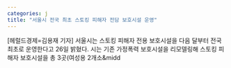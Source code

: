 ```yaml
---
categories: j
title: "서울시 전국 최초 스토킹 피해자 전담 보호시설 운영"
---
```

[헤럴드경제=김용재 기자] 서울시는 스토킹 피해자 전용 보호시설을 다음 달부터 전국 최초로 운영한다고 26일 밝혔다. 시는 기존 가정폭력 보호시설을 리모델링해 스토킹 피해자 보호시설을 총 3곳(여성용 2개소&midd